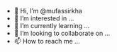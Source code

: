 - 👋 Hi, I’m @mufassirkha
- 👀 I’m interested in ...
- 🌱 I’m currently learning ...
- 💞️ I’m looking to collaborate on ...
- 📫 How to reach me ...

<!---
mufassirkha/mufassirkha is a ✨ special ✨ repository because its `README.md` (this file) appears on your GitHub profile.
You can click the Preview link to take a look at your changes.
--->

